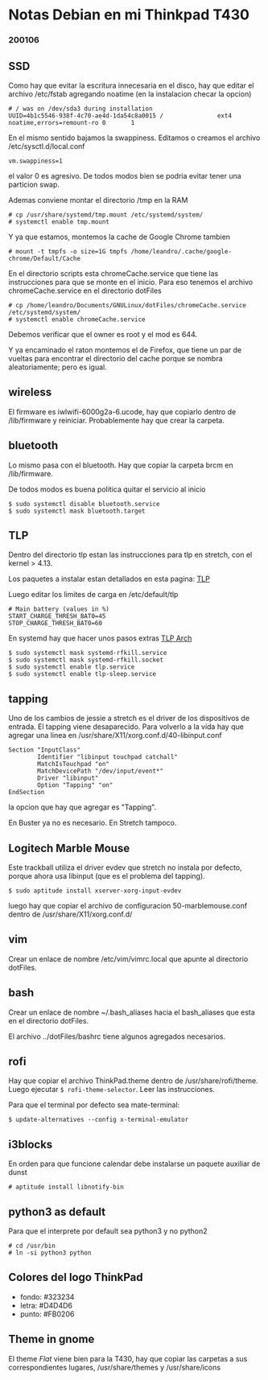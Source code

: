 # Notas Debian en mi Thinkpad T430
### 200106

## SSD

Como hay que evitar la escritura innecesaria en el disco, hay que editar
el archivo /etc/fstab agregando noatime (en la instalacion checar la opcion)
```
# / was on /dev/sda3 during installation
UUID=4b1c5546-938f-4c70-ae4d-1da54c8a0015 /               ext4    noatime,errors=remount-ro 0       1
```

En el mismo sentido bajamos la swappiness. Editamos o creamos el archivo /etc/sysctl.d/local.conf
```
vm.swappiness=1
```
el valor 0 es agresivo. De todos modos bien se podria evitar tener una particion swap.

Ademas conviene montar el directorio /tmp en la RAM
```
# cp /usr/share/systemd/tmp.mount /etc/systemd/system/
# systemctl enable tmp.mount
```
Y ya que estamos, montemos la cache de Google Chrome tambien
```
# mount -t tmpfs -o size=1G tmpfs /home/leandro/.cache/google-chrome/Default/Cache
```
En el directorio scripts esta chromeCache.service que tiene las instrucciones para que
 se monte en el inicio. Para eso tenemos el archivo chromeCache.service en el directorio dotFiles
```
# cp /home/leandro/Documents/GNULinux/dotFiles/chromeCache.service /etc/systemd/system/
# systemctl enable chromeCache.service
```
Debemos verificar que el owner es root y el mod es 644.

Y ya encaminado el raton montemos el de Firefox, que tiene un par de vueltas para encontrar el directorio del cache porque se nombra aleatoriamente; pero es igual.

## wireless

El firmware es iwlwifi-6000g2a-6.ucode, hay que copiarlo dentro de /lib/firmware y reiniciar.
Probablemente hay que crear la carpeta.

## bluetooth

Lo mismo pasa con el bluetooth. Hay que copiar la carpeta brcm en /lib/firmware.

De todos modos es buena politica quitar el servicio al inicio
```
$ sudo systemctl disable bluetooth.service
$ sudo systemctl mask bluetooth.target
```

## TLP

Dentro del directorio tlp estan las instrucciones para tlp en stretch, con
el kernel > 4.13.

Los paquetes a instalar estan detallados en esta pagina:
[TLP](http://linrunner.de/en/tlp/docs/tlp-linux-advanced-power-management.html)

Luego editar los limites de carga en /etc/default/tlp
```
# Main battery (values in %)
START_CHARGE_THRESH_BAT0=45
STOP_CHARGE_THRESH_BAT0=60
```

En systemd hay que hacer unos pasos extras
[TLP Arch](https://wiki.archlinux.org/index.php/TLP)
```
$ sudo systemctl mask systemd-rfkill.service
$ sudo systemctl mask systemd-rfkill.socket
$ sudo systemctl enable tlp.service
$ sudo systemctl enable tlp-sleep.service
```

## tapping

Uno de los cambios de jessie a stretch es el driver de los dispositivos de
entrada. El tapping viene desaparecido. Para volverlo a la vida hay que agregar
una linea en /usr/share/X11/xorg.conf.d/40-libinput.conf
```
Section "InputClass"
        Identifier "libinput touchpad catchall"
        MatchIsTouchpad "on"
        MatchDevicePath "/dev/input/event*"
        Driver "libinput"
        Option "Tapping" "on"
EndSection
```
la opcion que hay que agregar es "Tapping".

En Buster ya no es necesario. En Stretch tampoco.

## Logitech Marble Mouse

Este trackball utiliza el driver evdev que stretch no instala por defecto,
porque ahora usa libinput (que es el problema del tapping).
```
$ sudo aptitude install xserver-xorg-input-evdev
```
luego hay que copiar el archivo de configuracion 50-marblemouse.conf dentro
de /usr/share/X11/xorg.conf.d/

## vim

Crear un enlace de nombre /etc/vim/vimrc.local que apunte al directorio dotFiles.

## bash

Crear un enlace de nombre ~/.bash_aliases hacia el bash_aliases que esta en
el directorio dotFiles.

El archivo ../dotFiles/bashrc tiene algunos agregados necesarios.

## rofi

Hay que copiar el archivo ThinkPad.theme dentro de /usr/share/rofi/theme. Luego
ejecutar `$ rofi-theme-selector`. Leer las instrucciones.

Para que el terminal por defecto sea mate-terminal:
```
$ update-alternatives --config x-terminal-emulator
```

## i3blocks

En orden para que funcione calendar debe instalarse un paquete auxiliar de dunst
```
# aptitude install libnotify-bin
```

## python3 as default

Para que el interprete por default sea python3 y no python2
```
# cd /usr/bin
# ln -si python3 python
```

## Colores del logo ThinkPad

* fondo: #323234
* letra: #D4D4D6
* punto: #FB0206

## Theme in gnome

El theme _Flat_ viene bien para la T430, hay que copiar las carpetas a sus
correspondientes lugares, /usr/share/themes y /usr/share/icons
